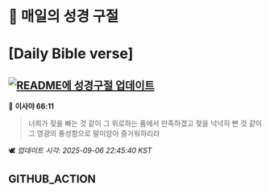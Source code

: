 # 🙏 매일의 성경 구절
# [Daily Bible verse]
## [![README에 성경구절 업데이트](https://github.com/DONGSUKA/first_test/actions/workflows/update-readme-bible.yml/badge.svg)](https://github.com/DONGSUKA/first_test/actions/workflows/update-readme-bible.yml)
<!-- START_BIBLE_VERSE -->
📖 **이사야 66:11**
> 너희가 젖을 빠는 것 같이 그 위로하는 품에서 만족하겠고 젖을 넉넉히 빤 것 같이 그 영광의 풍성함으로 말미암아 즐거워하리라

🕊️ _업데이트 시각: 2025-09-06 22:45:40 KST_
  <!-- END_BIBLE_VERSE -->
## GITHUB_ACTION

